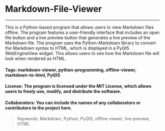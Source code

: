 # Markdown-File-Viewer
<hr/>
This is a Python-based program that allows users to view Markdown files offline. The program features a user-friendly interface that includes an open file button and a live preview button that generates a live preview of the Markdown file. The program uses the Python-Markdown library to convert the Markdown syntax to HTML, which is displayed in a PyQt5 WebEngineView widget. This allows users to see how the Markdown file will look when rendered as HTML.

#### Tags: markdown-viewer, python-programming, offline-viewer, markdown-to-html, PyQt5

#### License: The program is licensed under the MIT License, which allows users to freely use, modify, and distribute the software.

#### Collaborators: You can include the names of any collaborators or contributors to the project here.

> Keywords: Markdown, Python, PyQt5, offline viewer, live preview, HTML
